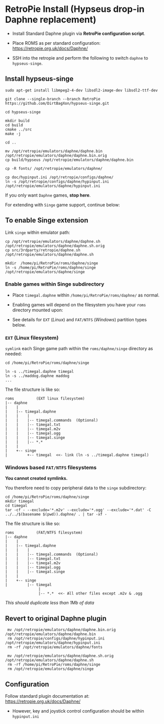 # RetroPie Install (Hypseus drop-in Daphne replacement)

* Install Standard Daphne plugin via **RetroPie configuration script**.

* Place ROMS as per standard configuration: https://retropie.org.uk/docs/Daphne/

* SSH into the retropie and perform the following to switch `daphne` to `hypseus-singe`.


## Install hypseus-singe

    sudo apt-get install libmpeg2-4-dev libsdl2-image-dev libsdl2-ttf-dev

    git clone --single-branch --branch RetroPie https://github.com/DirtBagXon/hypseus-singe.git

    cd hypseus-singe

    mkdir build
    cd build
    cmake ../src
    make -j

    cd ..

    mv /opt/retropie/emulators/daphne/daphne.bin /opt/retropie/emulators/daphne/daphne.bin.orig
    cp build/hypseus /opt/retropie/emulators/daphne/daphne.bin

    cp -R fonts/ /opt/retropie/emulators/daphne/

    cp doc/hypinput.ini /opt/retropie/configs/daphne/
    ln -s /opt/retropie/configs/daphne/hypinput.ini /opt/retropie/emulators/daphne/hypinput.ini

If you only want ``Daphne`` games, **stop here**.

For extending with ``Singe`` game support, continue below:

## To enable Singe extension

Link ``singe`` within emulator path:

    cp /opt/retropie/emulators/daphne/daphne.sh /opt/retropie/emulators/daphne/daphne.sh.orig
    cp src/3rdparty/retropie/daphne.sh /opt/retropie/emulators/daphne/daphne.sh

    mkdir  /home/pi/RetroPie/roms/daphne/singe
    ln -s /home/pi/RetroPie/roms/daphne/singe /opt/retropie/emulators/daphne/singe

### Enable games within Singe subdirectory

* Place ``timegal.daphne`` within ``/home/pi/RetroPie/roms/daphne/`` as normal.

* Enabling games will depend on the filesystem you have your ``roms`` directory mounted upon:

* See details for ``EXT`` (*Linux*) and ``FAT/NTFS`` (*Windows*) partition types below.

### ``EXT`` (Linux filesystem)

``symlink`` each Singe game path within the ``roms/daphne/singe`` directory as needed:

    cd /home/pi/RetroPie/roms/daphne/singe

    ln -s ../timegal.daphne timegal
    ln -s ../maddog.daphne maddog
    ...


The file structure is like so:


    roms          (EXT linux filesystem)
    |-- daphne
    |    |
    |    |-- timegal.daphne
    |    |    |
    |    |    |-- timegal.commands  (Optional)
    |    |    |-- timegal.txt
    |    |    |-- timegal.m2v
    |    |    |-- timegal.ogg
    |    |    |-- timegal.singe
    |    |    |-- *.*
    |    |
    |    +-- singe
    |         +-- timegal  <<- link (ln -s ../timegal.daphne timegal)


### Windows based ``FAT/NTFS`` filesystems

**You cannot created symlinks.**

You therefore need to copy peripheral data to the ``singe`` subdirectory:

    cd /home/pi/RetroPie/roms/daphne/singe
    mkdir timegal
    cd timegal
    tar -cf - --exclude='*.m2v' --exclude='*.ogg' --exclude='*.dat' -C ../../$(basename $(pwd)).daphne/ . | tar -xf -

The file structure is like so:

    roms          (FAT/NTFS filesystem)
    |-- daphne
    |    |
    |    |-- timegal.daphne
    |    |    |
    |    |    |-- timegal.commands  (Optional)
    |    |    |-- timegal.txt
    |    |    |-- timegal.m2v
    |    |    |-- timegal.ogg
    |    |    |-- timegal.singe
    |    |
    |    +-- singe
    |         |-- timegal
                   |
                   |-- *.*  <<- All other files except .m2v & .ogg


*This should duplicate less than 1Mb of data*

## Revert to original Daphne plugin

     mv /opt/retropie/emulators/daphne/daphne.bin.orig /opt/retropie/emulators/daphne/daphne.bin
     rm /opt/retropie/configs/daphne/hypinput.ini /opt/retropie/emulators/daphne/hypinput.ini
     rm -rf /opt/retropie/emulators/daphne/fonts

     mv /opt/retropie/emulators/daphne/daphne.sh.orig /opt/retropie/emulators/daphne/daphne.sh
     rm -rf /home/pi/RetroPie/roms/daphne/singe
     rm /opt/retropie/emulators/daphne/singe


## Configuration

Follow standard plugin documentation at: https://retropie.org.uk/docs/Daphne/

* However, key and joystick control configuration should be within `hypinput.ini`
